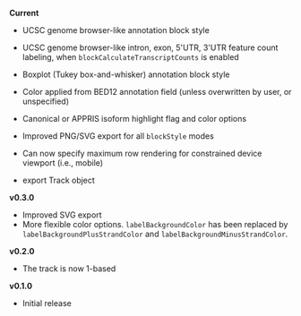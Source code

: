 **Current**

- UCSC genome browser-like annotation block style
- UCSC genome browser-like intron, exon, 5'UTR, 3'UTR feature count labeling, when `blockCalculateTranscriptCounts` is enabled
- Boxplot (Tukey box-and-whisker) annotation block style
- Color applied from BED12 annotation field (unless overwritten by user, or unspecified)
- Canonical or APPRIS isoform highlight flag and color options
- Improved PNG/SVG export for all `blockStyle` modes
- Can now specify maximum row rendering for constrained device viewport (i.e., mobile)

- export Track object

**v0.3.0**

- Improved SVG export
- More flexible color options. `labelBackgroundColor` has been replaced by `labelBackgroundPlusStrandColor` and `labelBackgroundMinusStrandColor`.

**v0.2.0**

- The track is now 1-based

**v0.1.0**

- Initial release
